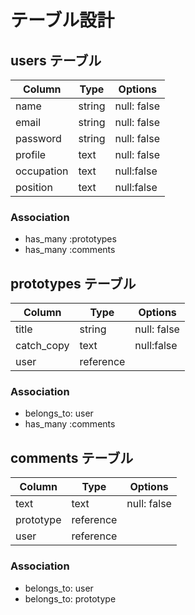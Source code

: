 # テーブル設計

## users テーブル

| Column   | Type   | Options     |
| -------- | ------ | ----------- |
| name     | string | null: false |
| email    | string | null: false |
| password | string | null: false |
| profile  | text   | null: false |
|occupation|text    | null:false  |
|position  | text   | null:false  |

### Association

- has_many :prototypes
- has_many :comments


## prototypes テーブル

| Column   | Type    | Options     |
| ------   | ------  | ----------- |
| title    | string  | null: false |
|catch_copy| text    | null:false  |
|user      |reference|


### Association

- belongs_to: user
- has_many :comments

## comments テーブル

| Column   | Type    | Options     |
| ------   | ------  | ----------- |
| text     | text    | null: false |
|prototype |reference|             |
|user      |reference|             |


### Association

- belongs_to: user
- belongs_to: prototype
